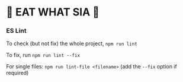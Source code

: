 # 🤙 EAT WHAT SIA 🤙

### ES Lint
To check (but not fix) the whole project, `npm run lint`

To fix, run `npm run lint --fix`

For single files: `npm run lint-file <filename>` (add the `--fix` option if required)
